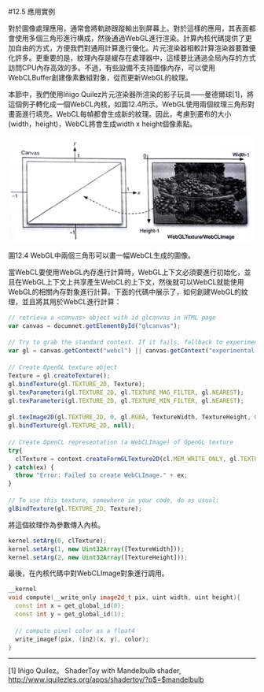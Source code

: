 #12.5 應用實例

對於圖像處理應用，通常會將軌跡跟蹤輸出到屏幕上。對於這樣的應用，其表面都會使用多個三角形進行構成，然後通過WebGL進行渲染。計算內核代碼提供了更加自由的方式，方便我們對通用計算進行優化。片元渲染器相較計算渲染器要難優化許多。更重要的是，紋理內存是緩存在處理器中，這樣要比通過全局內存的方式訪問CPU內存高效的多。不過，有些設備不支持圖像內存，可以使用WebCLBuffer創建像素數組對象，從而更新WebGL的紋理。

本節中，我們使用Iñigo Quilez片元渲染器所渲染的影子玩具——曼德爾球[1]，將這個例子轉化成一個WebCL內核，如圖12.4所示。WebGL使用兩個紋理三角形對畫面進行填充。WebCL每幀都會生成新的紋理。因此，考慮到畫布的大小(width，height)，WebCL將會生成width x height個像素點。

![](../../images/chapter12/12-4.png)

圖12.4 WebGL中兩個三角形可以畫一幅WebCL生成的圖像。

當WebCL要使用WebGL內存進行計算時，WebGL上下文必須要進行初始化，並且在WebGL上下文上共享產生WebCL的上下文，然後就可以WebCL就能使用WebGL的相關內存對象進行計算。下面的代碼中展示了，如何創建WebGL的紋理，並且將其用於WebCL進行計算：

```JavaScript
// retrieva a <canvas> object with id glcanvas in HTML page
var canvas = documnet.getElementById("glcanvas");

// Try to grab the standard context. If it fails, fallback to experimental.
var gl = canvas.getContext("webcl") || canvas.getContext("experimental-webgl");

// Create OpenGL texture object
Texture = gl.createTexture();
gl.bindTexture(gl.TEXTURE_2D, Texture);
gl.texParameteri(gl.TEXTURE_2D, gl.TEXTURE_MAG_FILTER, gl.NEAREST);
gl.texParameteri(gl.TEXTURE_2D, gl.TEXTURE_MIN_FILTER, gl.NEAREST);

gl.texImage2D(gl.TEXTURE_2D, 0, gl.RGBA, TextureWidth, TextureHeight, 0, gl.RGBA, gl.UNSIGNED_BYTE, null);
gl.bindTexture(gl.TEXTURE_2D, null);

// Create OpenCL representation (a WebCLImage) of OpenGL texture
try{
  clTexture = context.createFormGLTexture2D(cl.MEM_WRITE_ONLY, gl.TEXTURE_2D, 0, Texture);
} catch(ex) {
  throw "Error: Failed to create WebCLImage." + ex;
}

// To use this texture, somewhere in your code, do as usual:
glBindTexture(gl.TEXTURE_2D, Texture);
```

將這個紋理作為參數傳入內核。

```JavaScript
kernel.setArg(0, clTexture);
kernel.setArg(1, new Uint32Array([TextureWidth]));
kernel.setArg(2, new Uint32Array([TextureHeight]));
```

最後，在內核代碼中對WebCLImage對象進行調用。

```c++
__kernel
void compute(__write_only image2d_t pix, uint width, uint height){
  const int x = get_global_id(0);
  const int y = get_global_id(1);
  
  // compute pixel color as a float4
  write_imagef(pix, (in2)(x, y), color);
}
```


--------

[1] Iñigo Quilez。 ShaderToy with Mandelbulb shader, http://www.iquilezles.org/apps/shadertoy/?p$=$mandelbulb